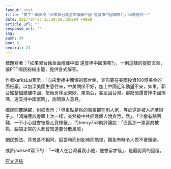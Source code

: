 ```yaml
---
layout: post
title: "瘋了！網友問「如果郭台銘全面撤離中國 還會捧中國懶嗎?」，回覆居然⋯⋯"
date: 2017-07-27 15:29:50.726894 +0800
article_url: ""
response_url: ""
img: 
push: 34
boo: 5
neutral: 24
---
```


標題寫著：「如果郭台銘全面撤離中國 還會捧中國懶嗎?」，一則這樣的提問文章，讓PTT鄉民紛紛出籠，提供各式解答。

作者kafkaLai表示：「向來愛捧中國懶的郭台銘，宣佈要在美國投資100億美金的面板廠，以加深美國生意往來，中美關係不好，加上中國近年動盪不安，如果，郭台銘整個撤離中國，把廠房移至東歐、東南亞，甚至回台灣，那麼他還會捧中國懶嗎，還支持中國黨嗎」，詢問眾人意見。

鄉民回覆踴躍，紛紛表示：「但重點是你的事業都在別人家，等於還是被人抓著辮子」、「鴻海應該會跟上次一樣，突然被中共抓幾個人說貪污，然」、「全撤有點困難，一不小心就會被掛走資標籤」，而henry753則評論說：「匪區那一票富商被抓，腦袋正常的人都會知道要分散風險」

網民想法、背景各不相同，回答時而紛亂時而搞怪，難免有時令人摸不著頭緒。

或許jackself寫下的：「一堆人在台灣看衰小他，他會留才怪」，是最認真的回覆。

<a href = "https://www.ptt.cc/bbs/Gossiping/M.1501114539.A.2D5.html">原文連結</a>

